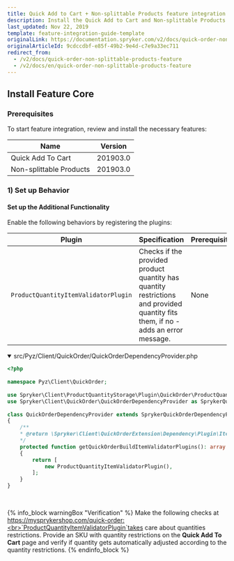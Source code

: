 ```yaml
---
title: Quick Add to Cart + Non-splittable Products feature integration
description: Install the Quick Add to Cart and Non-splittable Products features in your project.
last_updated: Nov 22, 2019
template: feature-integration-guide-template
originalLink: https://documentation.spryker.com/v2/docs/quick-order-non-splittable-products-feature
originalArticleId: 9cdccdbf-e85f-49b2-9e4d-c7e9a33ec711
redirect_from:
  - /v2/docs/quick-order-non-splittable-products-feature
  - /v2/docs/en/quick-order-non-splittable-products-feature
---
```


## Install Feature Core
### Prerequisites

To start feature integration, review and install the necessary features:

|Name|Version|
|---|---|
|Quick Add To Cart|201903.0|
|Non-splittable Products|201903.0|

### 1) Set up Behavior

#### Set up the Additional Functionality

Enable the following behaviors by registering the plugins:

|Plugin|Specification|Prerequisites|Namespace|
|---|---|---|---|
|`ProductQuantityItemValidatorPlugin`|Checks if the provided product quantity has quantity restrictions and provided quantity fits them, if no - adds an error message.|None|`Spryker\Client\ProductQuantityStorage\Plugin\QuickOrder`|

<details open>
<summary markdown='span'>src/Pyz/Client/QuickOrder/QuickOrderDependencyProvider.php</summary>

```php
<?php
 
namespace Pyz\Client\QuickOrder;
 
use Spryker\Client\ProductQuantityStorage\Plugin\QuickOrder\ProductQuantityItemValidatorPlugin;
use Spryker\Client\QuickOrder\QuickOrderDependencyProvider as SprykerQuickOrderDependencyProvider;
 
class QuickOrderDependencyProvider extends SprykerQuickOrderDependencyProvider
{
	/**
	* @return \Spryker\Client\QuickOrderExtension\Dependency\Plugin\ItemValidatorPluginInterface[]
	*/
	protected function getQuickOrderBuildItemValidatorPlugins(): array
	{
		return [
			new ProductQuantityItemValidatorPlugin(),
		];
	}
}		
```
<br>
</details>

{% info_block warningBox "Verification" %}
Make the following checks at https://mysprykershop.com/quick-order:<br>`ProductQuantityItemValidatorPlugin`takes care about quantities restrictions. Provide an SKU with quantity restrictions on the **Quick Add To Cart** page and verify if quantity gets automatically adjusted according to the quantity restrictions.
{% endinfo_block %}
